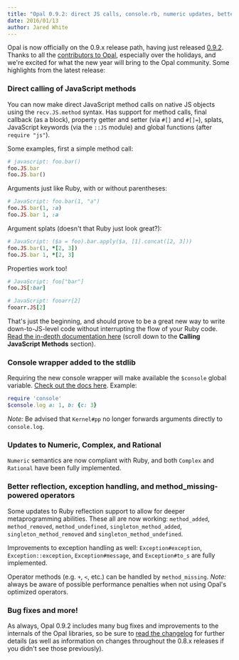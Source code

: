 ```yaml
---
title: "Opal 0.9.2: direct JS calls, console.rb, numeric updates, better reflection, and fixes aplenty"
date: 2016/01/13
author: Jared White
---
```


Opal is now officially on the 0.9.x release path, having just released [0.9.2](https://github.com/opal/opal/tree/v0.9.2). Thanks to all the [contributors to Opal](https://github.com/opal/opal/graphs/contributors?from=2015-04-30&to=2016-01-13&type=c), especially over the holidays, and we're excited for what the new year will bring to the Opal community. Some highlights from the latest release:

### Direct calling of JavaScript methods

You can now make direct JavaScript method calls on native JS objects using the `recv.JS.method` syntax. Has support for method calls, final callback (as a block), property getter and setter (via `#[]` and `#[]=`), splats, JavaScript keywords (via the `::JS` module) and global functions (after `require "js"`).

Some examples, first a simple method call:

```ruby
# javascript: foo.bar()
foo.JS.bar
foo.JS.bar()
```
<!--preview-->
Arguments just like Ruby, with or without parentheses:

```ruby
# JavaScript: foo.bar(1, "a")
foo.JS.bar(1, :a)
foo.JS.bar 1, :a
```

Argument splats (doesn't that Ruby just look great?):

```ruby
# JavaScript: ($a = foo).bar.apply($a, [1].concat([2, 3]))
foo.JS.bar(1, *[2, 3])
foo.JS.bar 1, *[2, 3]
```

Properties work too!

```ruby
# JavaScript: foo["bar"]
foo.JS[:bar]

# JavaScript: fooarr[2]
fooarr.JS[2]
```

That's just the beginning, and should prove to be a great new way to write down-to-JS-level code without interrupting the flow of your Ruby code. [Read the in-depth documentation here](http://opalrb.org/docs/guides/v0.9.0/compiled_ruby.html) (scroll down to the **Calling JavaScript Methods** section). 

### Console wrapper added to the stdlib

Requiring the new console wrapper will make available the `$console` global variable. [Check out the docs here](http://opalrb.org/docs/api/v0.9.0/stdlib/Console.html). Example:

```ruby
require 'console'
$console.log a: 1, b: {c: 3}
```

_Note:_ Be advised that `Kernel#pp` no longer forwards arguments directly to `console.log`.

### Updates to Numeric, Complex, and Rational

`Numeric` semantics are now compliant with Ruby, and both `Complex` and `Rational` have been fully implemented.

### Better reflection, exception handling, and method_missing-powered operators

Some updates to Ruby reflection support to allow for deeper metaprogramming abilities. These all are now working: `method_added`, `method_removed`, `method_undefined`, `singleton_method_added`, `singleton_method_removed` and `singleton_method_undefined`.

Improvements to exception handling as well: `Exception#exception`, `Exception::exception`, `Exception#message`, and `Exception#to_s` are fully implemented.

Operator methods (e.g. `+`, `<`, etc.) can be handled by `method_missing`. _Note:_ always be aware of possible performance penalties when not using Opal's optimized operators.

### Bug fixes and more!

As always, Opal 0.9.2 includes many bug fixes and improvements to the internals of the Opal libraries, so be sure to [read the changelog](https://github.com/opal/opal/blob/v0.9.2/CHANGELOG.md) for further details (as well as information on changes throughout the 0.8.x releases if you didn't see those previously).
